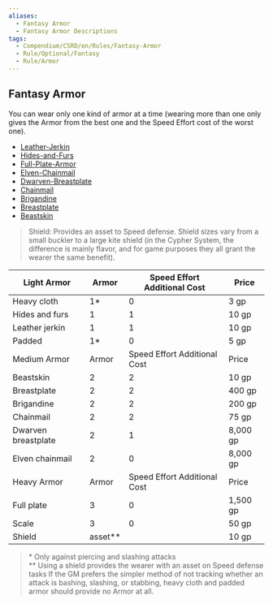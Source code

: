 ```yaml
---
aliases:
  - Fantasy Armor
  - Fantasy Armor Descriptions
tags:
  - Compendium/CSRD/en/Rules/Fantasy-Armor
  - Rule/Optional/Fantasy
  - Rule/Armor
---
```

  
## Fantasy Armor  
You can wear only one kind of armor at a time (wearing more than one only gives the Armor from the best one and the Speed Effort cost of the worst one).   
- [Leather-Jerkin](Leather-Jerkin.md)  
- [Hides-and-Furs](Hides-and-Furs.md)  
- [Full-Plate-Armor](Full-Plate-Armor.md)  
- [Elven-Chainmail](Elven-Chainmail.md)  
- [Dwarven-Breastplate](Dwarven-Breastplate.md)  
- [Chainmail](Chainmail.md)  
- [Brigandine](Brigandine.md)  
- [Breastplate](Breastplate.md)  
- [Beastskin](Beastskin.md)  
  
  
  
>Shield: Provides an asset to Speed defense. Shield sizes vary from a small buckler to a large kite shield (in the Cypher System, the difference is mainly flavor, and for game purposes they all grant the wearer the same benefit).  
  
  
  
| Light Armor         | Armor   | Speed Effort Additional Cost | Price    |  
|---------------------|---------|------------------------------|----------|  
| Heavy cloth         | 1*      | 0                            | 3 gp     |  
| Hides and furs      | 1       | 1                            | 10 gp    |  
| Leather jerkin      | 1       | 1                            | 10 gp    |  
| Padded              | 1*      | 0                            | 5 gp     |  
| Medium Armor        | Armor   | Speed Effort Additional Cost | Price    |  
| Beastskin           | 2       | 2                            | 10 gp    |  
| Breastplate         | 2       | 2                            | 400 gp   |  
| Brigandine          | 2       | 2                            | 200 gp   |  
| Chainmail           | 2       | 2                            | 75 gp    |  
| Dwarven breastplate | 2       | 1                            | 8,000 gp |  
| Elven chainmail     | 2       | 0                            | 8,000 gp |  
| Heavy Armor         | Armor   | Speed Effort Additional Cost | Price    |  
| Full plate          | 3       | 0                            | 1,500 gp |  
| Scale               | 3       | 0                            | 50 gp    |  
| Shield              | asset** |                              | 10 gp    |  
  
>\* Only against piercing and slashing attacks   
>** Using a shield provides the wearer with an asset on Speed defense tasks If the GM prefers the simpler method of not tracking whether an attack is bashing, slashing, or stabbing, heavy cloth and padded armor should provide no Armor at all.  
  

